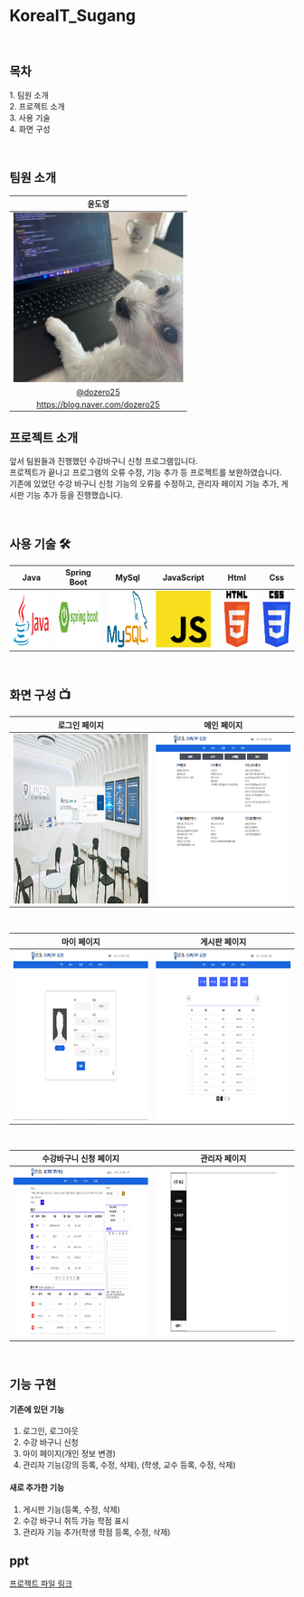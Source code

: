 # KoreaIT_Sugang

</br>

## 목차
<p>
  1. 팀원 소개</br>
  2. 프로젝트 소개</br>
  3. 사용 기술</br>
  4. 화면 구성</br>
</p>
</br>

## 팀원 소개
|      윤도영       |                                                                                                            
| :-----: | 
| <img src="/readme/images/123.jpg" width="300" height="300"/> | 
|   [@dozero25](https://github.com/dozero25)   |
|   https://blog.naver.com/dozero25   |


## 프로젝트 소개
<p>
앞서 팀원들과 진행했던 수강바구니 신청 프로그램입니다.</br>
프로젝트가 끝나고 프로그램의 오류 수정, 기능 추가 등 프로젝트를 보완하였습니다.</br>
기존에 있었던 수강 바구니 신청 기능의 오류를 수정하고, 관리자 페이지 기능 추가, 게시판 기능 추가 등을 진행했습니다. </br>
</p>
</br>

## 사용 기술 🛠
|    Java   | Spring Boot |  MySql   |  JavaScript   | Html | Css |
| :--------: | :--------: | :------: | :-----: | :--------: | :--------: |
|   <img src="/readme/images/java.png" width="200" height="100"/>  |   <img src="/readme/images/springboot.png" width="200" height="100"/>    | <img src="/readme/images/mysql.png" width="200" height="100"/> |  <img src="/readme/images/js.png" width="200" height="100"/> |   <img src="/readme/images/html.png" width="200" height="100"/>    |   <img src="/readme/images/css.png" width="150" height="100"/>   |

</br>

## 화면 구성 📺 
|로그인 페이지| 메인 페이지 |
|:---:|:---:|
|<img src="/readme/images/1.png" width="500" height="300"/>|<img src="/readme/images/2.png" width="500" height="300"/>|

</br>

|마이 페이지| 게시판 페이지 |
|:---:|:---:|
|<img src="/readme/images/3.png" width="500" height="300"/>|<img src="/readme/images/4.png" width="500" height="300"/>|

</br>

|수강바구니 신청 페이지| 관리자 페이지 |
|:---:|:---:|
|<img src="/readme/images/5.png" width="500" height="300"/>|<img src="/readme/images/6.png" width="500" height="300"/>|

</br>

## 기능 구현

#### 기존에 있던 기능
  1. 로그인, 로그아웃
  2. 수강 바구니 신청
  3. 마이 페이지(개인 정보 변경)
  4. 관리자 기능(강의 등록, 수정, 삭제), (학생, 교수 등록, 수정, 삭제)


#### 새로 추가한 기능
  1. 게시판 기능(등록, 수정, 삭제)
  2. 수강 바구니 취득 가능 학점 표시
  3. 관리자 기능 추가(학생 학점 등록, 수정, 삭제)

## ppt
<a href="/readme/ppt/개인-프로젝트_윤도영.pdf">프로젝트 파일 링크</a>
